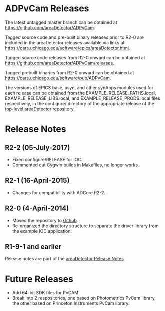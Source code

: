 ADPvCam Releases
====================

The latest untagged master branch can be obtained at
https://github.com/areaDetector/ADPvCam.

Tagged source code and pre-built binary releases prior to R2-0 are included
in the areaDetector releases available via links at
https://cars.uchicago.edu/software/epics/areaDetector.html.

Tagged source code releases from R2-0 onward can be obtained at 
https://github.com/areaDetector/ADPvCam/releases.

Tagged prebuilt binaries from R2-0 onward can be obtained at
https://cars.uchicago.edu/software/pub/ADPvCam.

The versions of EPICS base, asyn, and other synApps modules used for each release can be obtained from 
the EXAMPLE_RELEASE_PATHS.local, EXAMPLE_RELEASE_LIBS.local, and EXAMPLE_RELEASE_PRODS.local
files respectively, in the configure/ directory of the appropriate release of the 
[top-level areaDetector](https://github.com/areaDetector/areaDetector) repository.


Release Notes
=============
R2-2 (05-July-2017)
----
* Fixed configure/RELEASE for IOC.
* Commented out Cygwin builds in Makefiles, no longer works.


R2-1 (16-April-2015)
----
* Changes for compatibility with ADCore R2-2.


R2-0 (4-April-2014)
----
* Moved the repository to [Github](https://github.com/areaDetector/ADPvCam).
* Re-organized the directory structure to separate the driver library from the example IOC application.


R1-9-1 and earlier
------------------
Release notes are part of the
[areaDetector Release Notes](https://cars.uchicago.edu/software/epics/areaDetectorReleaseNotes.html).

Future Releases
===============
* Add 64-bit SDK files for PvCAM
* Break into 2 respositories, one based on Photometrics PvCam library, 
  the other based on Princeton Instruments PvCam library.
